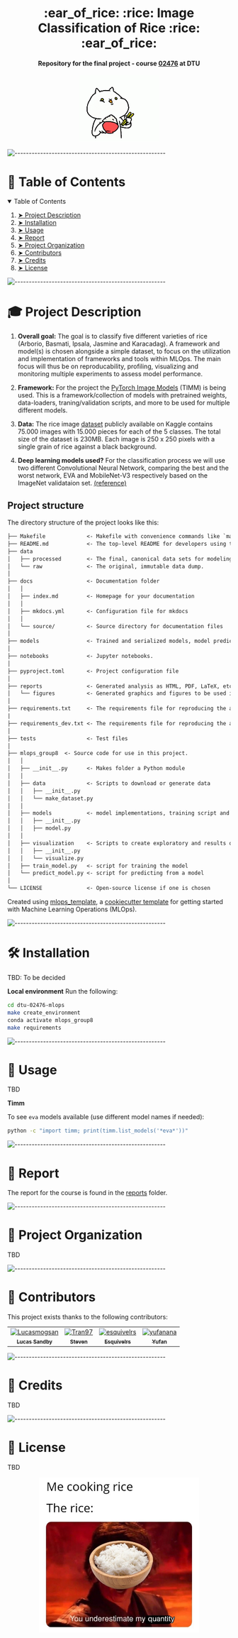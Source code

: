 <p align="center">
    <h1 align="center">:ear_of_rice: :rice: Image Classification of Rice :rice: :ear_of_rice: </h1>
    <h4 align="center">Repository for the final project - course <a href="https://kurser.dtu.dk/course/02476">02476</a> at DTU</h4>
</p>

<p align="center"> 
  <img src="assets/rice_eater.gif" alt="Animated gif rice eater" height="150">
</p>

![-----------------------------------------------------](https://raw.githubusercontent.com/andreasbm/readme/master/assets/lines/rainbow.png)

# :book: Table of Contents

<details open="open">
  <summary>Table of Contents</summary>
  <ol>
    <li><a href="#mortar_board-project-description"> ➤ Project Description</a></li>
    <li><a href="#hammer_and_wrench-installation"> ➤ Installation</a></li>
    <li><a href="#rocket-usage"> ➤ Usage</a></li>
    <li><a href="#scroll-report"> ➤ Report </a></li>
    <li><a href="#file_folder-project-organization"> ➤ Project Organization </a></li>
    <li><a href="#wave-contributors"> ➤ Contributors </a></li>
    <li><a href="#pray-credits"> ➤ Credits </a></li>
    <li><a href="#key-license"> ➤ License </a></li>
  </ol>
</details>

![-----------------------------------------------------](https://raw.githubusercontent.com/andreasbm/readme/master/assets/lines/rainbow.png)

# :mortar_board: Project Description

1. **Overall goal:**
  The goal is to classify five different varieties of rice (Arborio, Basmati, Ipsala, Jasmine and Karacadag). A framework and model(s) is chosen alongside a simple dataset, to focus on the utilization and implementation of frameworks and tools within MLOps. The main focus will thus be on reproducability, profiling, visualizing and monitoring multiple experiments to assess model performance.

2. **Framework:**
  For the project the [PyTorch Image Models](https://github.com/huggingface/pytorch-image-models) (TIMM) is being used. This is a framework/collection of models with pretrained weights, data-loaders, traning/validation scripts, and more to be used for multiple different models.

3. **Data:**
  The rice image [dataset](https://www.kaggle.com/datasets/muratkokludataset/rice-image-dataset/data) publicly available on Kaggle contains 75.000 images with 15.000 pieces for each of the 5 classes. The total size of the dataset is 230MB. Each image is 250 x 250 pixels with a single grain of rice against a black background.

4. **Deep learning models used?**
  For the classification process we will use two different Convolutional Neural Network, comparing the best and the worst network, EVA and MobileNet-V3 respectively based on the ImageNet validataion set. [(reference)](https://github.com/huggingface/pytorch-image-models/blob/main/results/results-imagenetv2-matched-frequency.csv)

## Project structure

The directory structure of the project looks like this:

```txt
├── Makefile             <- Makefile with convenience commands like `make data` or `make train`
├── README.md            <- The top-level README for developers using this project.
├── data
│   ├── processed        <- The final, canonical data sets for modeling.
│   └── raw              <- The original, immutable data dump.
│
├── docs                 <- Documentation folder
│   │
│   ├── index.md         <- Homepage for your documentation
│   │
│   ├── mkdocs.yml       <- Configuration file for mkdocs
│   │
│   └── source/          <- Source directory for documentation files
│
├── models               <- Trained and serialized models, model predictions, or model summaries
│
├── notebooks            <- Jupyter notebooks.
│
├── pyproject.toml       <- Project configuration file
│
├── reports              <- Generated analysis as HTML, PDF, LaTeX, etc.
│   └── figures          <- Generated graphics and figures to be used in reporting
│
├── requirements.txt     <- The requirements file for reproducing the analysis environment
|
├── requirements_dev.txt <- The requirements file for reproducing the analysis environment
│
├── tests                <- Test files
│
├── mlops_group8  <- Source code for use in this project.
│   │
│   ├── __init__.py      <- Makes folder a Python module
│   │
│   ├── data             <- Scripts to download or generate data
│   │   ├── __init__.py
│   │   └── make_dataset.py
│   │
│   ├── models           <- model implementations, training script and prediction script
│   │   ├── __init__.py
│   │   ├── model.py
│   │
│   ├── visualization    <- Scripts to create exploratory and results oriented visualizations
│   │   ├── __init__.py
│   │   └── visualize.py
│   ├── train_model.py   <- script for training the model
│   └── predict_model.py <- script for predicting from a model
│
└── LICENSE              <- Open-source license if one is chosen
```

Created using [mlops_template](https://github.com/SkafteNicki/mlops_template), a [cookiecutter template](https://github.com/cookiecutter/cookiecutter) for getting started with Machine Learning Operations (MLOps).

![-----------------------------------------------------](https://raw.githubusercontent.com/andreasbm/readme/master/assets/lines/rainbow.png)

# :hammer_and_wrench: Installation
TBD: To be decided

**Local environment**
Run the following:
```bash
cd dtu-02476-mlops
make create_environment
conda activate mlops_group8
make requirements
```


![-----------------------------------------------------](https://raw.githubusercontent.com/andreasbm/readme/master/assets/lines/rainbow.png)

# :rocket: Usage
TBD

**Timm**

To see `eva` models available (use different model names if needed):
```bash
python -c "import timm; print(timm.list_models('*eva*'))"
```

![-----------------------------------------------------](https://raw.githubusercontent.com/andreasbm/readme/master/assets/lines/rainbow.png)

# :scroll: Report
The report for the course is found in the [reports](reports/) folder.

![-----------------------------------------------------](https://raw.githubusercontent.com/andreasbm/readme/master/assets/lines/rainbow.png)

# :file_folder: Project Organization
TBD

![-----------------------------------------------------](https://raw.githubusercontent.com/andreasbm/readme/master/assets/lines/rainbow.png)

# :wave: Contributors
This project exists thanks to the following contributors:

<!-- readme: contributors -start -->
<table>
<tr>
    <td align="center">
        <a href="https://github.com/Lucasmogsan">
            <img src="https://avatars.githubusercontent.com/u/106976128?v=4" width="100;" alt="Lucasmogsan"/>
            <br />
            <sub><b>Lucas Sandby</b></sub>
        </a>
    </td>
    <td align="center">
        <a href="https://github.com/Tran97">
            <img src="https://avatars.githubusercontent.com/u/70841724?v=4" width="100;" alt="Tran97"/>
            <br />
            <sub><b>Steven</b></sub>
        </a>
    </td>
    <td align="center">
        <a href="https://github.com/esquivelrs">
            <img src="https://avatars.githubusercontent.com/u/14069332?v=4" width="100;" alt="esquivelrs"/>
            <br />
            <sub><b>Esquivelrs</b></sub>
        </a>
    </td>
    <td align="center">
        <a href="https://github.com/yufanana">
            <img src="https://avatars.githubusercontent.com/u/58071981?v=4" width="100;" alt="yufanana"/>
            <br />
            <sub><b>Yufan</b></sub>
        </a>
    </td></tr>
</table>
<!-- readme: contributors -end -->

![-----------------------------------------------------](https://raw.githubusercontent.com/andreasbm/readme/master/assets/lines/rainbow.png)

# :pray: Credits
TBD

![-----------------------------------------------------](https://raw.githubusercontent.com/andreasbm/readme/master/assets/lines/rainbow.png)

# :key: License
TBD

<p align="center"> 
  <img src="assets/rice_meme.jpg" alt="Rice meme" height="350">
</p>
